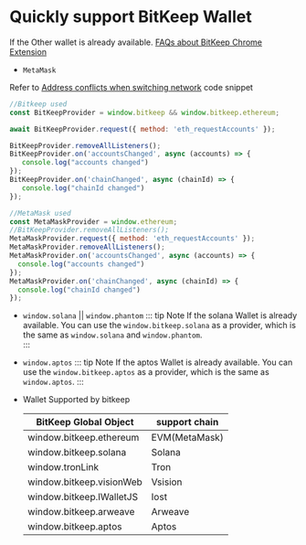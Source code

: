 # Quickly support BitKeep Wallet

If the Other wallet is already available.
[FAQs about BitKeep Chrome Extension](/faq.html#faqs-about-bitkeep-chrome-extension)

- `MetaMask`

Refer to [Address conflicts when switching network](/faq.html#_3-address-conflicts-when-switching-network)  code snippet 
```js
//Bitkeep used
const BitKeepProvider = window.bitkeep && window.bitkeep.ethereum;

await BitKeepProvider.request({ method: 'eth_requestAccounts' });

BitKeepProvider.removeAllListeners();
BitKeepProvider.on('accountsChanged', async (accounts) => {
   console.log("accounts changed")
});
BitKeepProvider.on('chainChanged', async (chainId) => {
   console.log("chainId changed")
});

//MetaMask used
const MetaMaskProvider = window.ethereum;
//BitKeepProvider.removeAllListeners();
MetaMaskProvider.request({ method: 'eth_requestAccounts' });
MetaMaskProvider.removeAllListeners();
MetaMaskProvider.on('accountsChanged', async (accounts) => {
  console.log("accounts changed")
});
MetaMaskProvider.on('chainChanged', async (chainId) => {
  console.log("chainId changed")
});
```

- `window.solana` || `window.phantom`
  ::: tip Note
  If the solana Wallet is already available. You can use the `window.bitkeep.solana` as a provider, which is the same as `window.solana` and `window.phantom`.  
  :::

- `window.aptos`
  ::: tip Note
  If the aptos Wallet is already available. You can use the `window.bitkeep.aptos` as a provider, which is the same as `window.aptos`.
  :::

- Wallet Supported by bitkeep

  | BitKeep Global Object    | support chain |
  | ------------------------ | ------------- |
  | window.bitkeep.ethereum  | EVM(MetaMask) |
  | window.bitkeep.solana    | Solana        |
  | window.tronLink          | Tron          |
  | window.bitkeep.visionWeb | Vsision       |
  | window.bitkeep.IWalletJS | Iost          |
  | window.bitkeep.arweave   | Arweave       |
  | window.bitkeep.aptos     | Aptos       |
